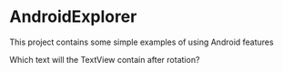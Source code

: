 # AndroidExplorer
This project contains some simple examples of using Android features

Which text will the TextView contain after rotation?